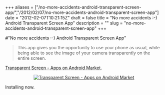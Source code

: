 +++
aliases = ["/no-more-accidents-android-transparent-screen-app/","/2012/02/07/no-more-accidents-android-transparent-screen-app"]
date = "2012-02-07T10:21:15Z"
draft = false
title = "No more accidents :-) Android Transparent Screen App"
description = ""
slug = "no-more-accidents-android-transparent-screen-app"
+++

#"No more accidents :-) Android Transparent Screen App"

<blockquote>This app gives you the opportunity to use your phone as usual, while being able to see the image of your camera transparently on the entire screen.</blockquote>
<a href="https://market.android.com/details?id=botweb.transparent.screen">Transparent Screen - Apps on Android Market</a>.
<p style="text-align: center;"><a href="https://market.android.com/details?id=botweb.transparent.screen"><img src='https://d2j17b10ywb1i7.cloudfront.net/wp-content/uploads/2012/02/unnamed1.jpg' alt='Transparent Screen - Apps on Android Market' /></a></p>
<p style="text-align: left;">Installing now.</p>